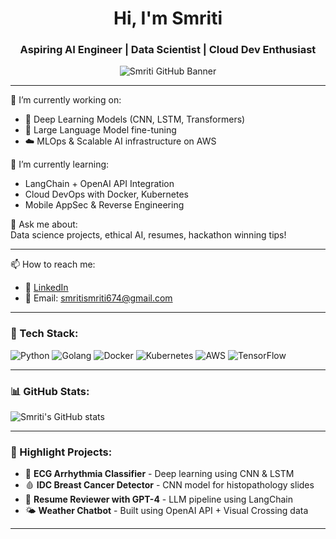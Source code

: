 <h1 align="center">Hi, I'm Smriti </h1>
<h3 align="center">Aspiring AI Engineer | Data Scientist | Cloud Dev Enthusiast</h3>

<p align="center">
  <img src="https://github.com/Srism134/Srism134/blob/main/banner.png" alt="Smriti GitHub Banner" />
</p>

---

🔭 I’m currently working on:
- 🧠 Deep Learning Models (CNN, LSTM, Transformers)
- 🤖 Large Language Model fine-tuning
- ☁️ MLOps & Scalable AI infrastructure on AWS

🌱 I’m currently learning:
- LangChain + OpenAI API Integration
- Cloud DevOps with Docker, Kubernetes
- Mobile AppSec & Reverse Engineering

💬 Ask me about:  
Data science projects, ethical AI, resumes, hackathon winning tips!

---

📫 How to reach me:
- 💼 [LinkedIn](https://www.linkedin.com/in/smriti-8b22921b6/)
- 📧 Email: smritismriti674@gmail.com


---

### 🧰 Tech Stack:
![Python](https://img.shields.io/badge/Python-3776AB?style=for-the-badge&logo=python&logoColor=white)
![Golang](https://img.shields.io/badge/Go-00ADD8?style=for-the-badge&logo=go&logoColor=white)
![Docker](https://img.shields.io/badge/Docker-2496ED?style=for-the-badge&logo=docker&logoColor=white)
![Kubernetes](https://img.shields.io/badge/Kubernetes-326CE5?style=for-the-badge&logo=kubernetes&logoColor=white)
![AWS](https://img.shields.io/badge/AWS-232F3E?style=for-the-badge&logo=amazon-aws&logoColor=white)
![TensorFlow](https://img.shields.io/badge/TensorFlow-FF6F00?style=for-the-badge&logo=tensorflow&logoColor=white)

---

### 📊 GitHub Stats:
![Smriti's GitHub stats](https://github-readme-stats.vercel.app/api?username=Srism134&show_icons=true&theme=tokyonight)

---

### 🚀 Highlight Projects:
- 🧬 **ECG Arrhythmia Classifier** - Deep learning using CNN & LSTM
- 🩸 **IDC Breast Cancer Detector** - CNN model for histopathology slides
- 🤖 **Resume Reviewer with GPT-4** - LLM pipeline using LangChain
- 🌤️ **Weather Chatbot** - Built using OpenAI API + Visual Crossing data

---

